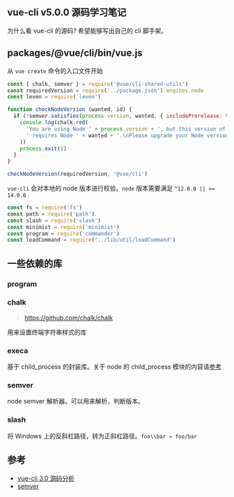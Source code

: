 ## vue-cli v5.0.0 源码学习笔记

为什么看 vue-cli 的源码? 希望能够写出自己的 cli 脚手架。
## packages/@vue/cli/bin/vue.js

从 `vue create` 命令的入口文件开始

```js
const { chalk, semver } = require('@vue/cli-shared-utils')
const requiredVersion = require('../package.json').engines.node
const leven = require('leven')

function checkNodeVersion (wanted, id) {
  if (!semver.satisfies(process.version, wanted, { includePrerelease: true })) {
    console.log(chalk.red(
      'You are using Node ' + process.version + ', but this version of ' + id +
      ' requires Node ' + wanted + '.\nPlease upgrade your Node version.'
    ))
    process.exit(1)
  }
}

checkNodeVersion(requiredVersion, '@vue/cli')
```

`vue-cli` 会对本地的 node 版本进行校验。`node` 版本需要满足 `^12.0.0 || >= 14.0.0`

```js
const fs = require('fs')
const path = require('path')
const slash = require('slash')
const minimist = require('minimist')
const program = require('commander')
const loadCommand = require('../lib/util/loadCommand')
```

## 一些依赖的库

### program

### chalk

> https://github.com/chalk/chalk

用来设置终端字符串样式的库

### execa

基于 child_process 的封装库。关于 node 的 child_process 模块的内容请[参考](https://juejin.cn/post/7001779859730989086)

### semver

node semver 解析器。可以用来解析，判断版本。

### slash

将 Windows 上的反斜杠路径，转为正斜杠路径。`foo\\bar ➔ foo/bar`

## 参考

- [vue-cli 3.0 源码分析](https://juejin.cn/post/6844903775304433677)
- [semver](https://www.npmjs.com/package/semver)